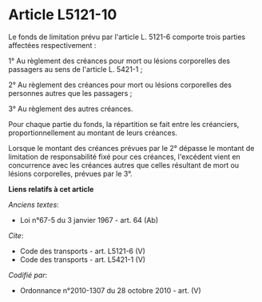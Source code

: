 # Article L5121-10

Le fonds de limitation prévu par l'article L. 5121-6 comporte trois parties affectées respectivement : 

1° Au règlement des créances pour mort ou lésions corporelles des passagers au sens de l'article L. 5421-1 ; 

2° Au règlement des créances pour mort ou lésions corporelles des personnes autres que les passagers ; 

3° Au règlement des autres créances. 

Pour chaque partie du fonds, la répartition se fait entre les créanciers, proportionnellement au montant de leurs créances. 

Lorsque le montant des créances prévues par le 2° dépasse le montant de limitation de responsabilité fixé pour ces créances,
l'excédent vient en concurrence avec les créances autres que celles résultant de mort ou lésions corporelles, prévues par le
3°.

**Liens relatifs à cet article**

_Anciens textes_:

  - Loi n°67-5 du 3 janvier 1967 - art. 64 (Ab)

_Cite_:

  - Code des transports - art. L5121-6 (V)
  - Code des transports - art. L5421-1 (V)

_Codifié par_:

  - Ordonnance n°2010-1307 du 28 octobre 2010 - art. (V)
